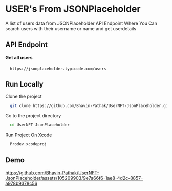 
# USER's From JSONPlaceholder

A list of users data from JSONPlaceholder API Endpoint Where You Can search users with their username or name and get userdetails 


## API Endpoint

#### Get all users

```http
  https://jsonplaceholder.typicode.com/users
```
## Run Locally

Clone the project

```bash
  git clone https://github.com/Bhavin-Pathak/UserNFT-JsonPlaceholder.git
```

Go to the project directory

```bash
  cd UserNFT-JsonPlaceholder
```

Run Project On Xcode 

```bash
  Prodev.xcodeproj
```

## Demo

https://github.com/Bhavin-Pathak/UserNFT-JsonPlaceholder/assets/105209903/9e7a66f6-1ae8-4d2c-8857-a978b9378c56



